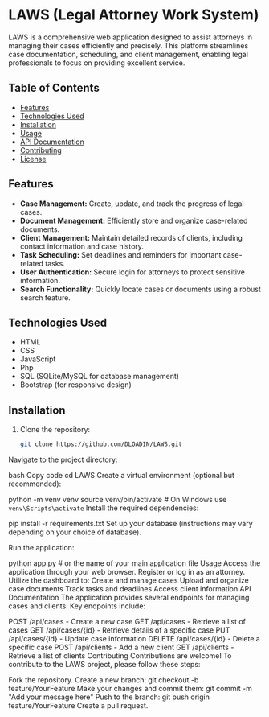 # LAWS (Legal Attorney Work System)

LAWS is a comprehensive web application designed to assist attorneys in managing their cases efficiently and precisely. This platform streamlines case documentation, scheduling, and client management, enabling legal professionals to focus on providing excellent service.

## Table of Contents

- [Features](#features)
- [Technologies Used](#technologies-used)
- [Installation](#installation)
- [Usage](#usage)
- [API Documentation](#api-documentation)
- [Contributing](#contributing)
- [License](#license)

## Features

- **Case Management:** Create, update, and track the progress of legal cases.
- **Document Management:** Efficiently store and organize case-related documents.
- **Client Management:** Maintain detailed records of clients, including contact information and case history.
- **Task Scheduling:** Set deadlines and reminders for important case-related tasks.
- **User Authentication:** Secure login for attorneys to protect sensitive information.
- **Search Functionality:** Quickly locate cases or documents using a robust search feature.

## Technologies Used

- HTML
- CSS
- JavaScript
- Php
- SQL (SQLite/MySQL for database management)
- Bootstrap (for responsive design)

## Installation

1. Clone the repository:
   ```bash
   git clone https://github.com/DLOADIN/LAWS.git
Navigate to the project directory:

bash
Copy code
cd LAWS
Create a virtual environment (optional but recommended):

python -m venv venv
source venv/bin/activate  # On Windows use `venv\Scripts\activate`
Install the required dependencies:

pip install -r requirements.txt
Set up your database (instructions may vary depending on your choice of database).

Run the application:

python app.py  # or the name of your main application file
Usage
Access the application through your web browser.
Register or log in as an attorney.
Utilize the dashboard to:
Create and manage cases
Upload and organize case documents
Track tasks and deadlines
Access client information
API Documentation
The application provides several endpoints for managing cases and clients. Key endpoints include:

POST /api/cases - Create a new case
GET /api/cases - Retrieve a list of cases
GET /api/cases/{id} - Retrieve details of a specific case
PUT /api/cases/{id} - Update case information
DELETE /api/cases/{id} - Delete a specific case
POST /api/clients - Add a new client
GET /api/clients - Retrieve a list of clients
Contributing
Contributions are welcome! To contribute to the LAWS project, please follow these steps:

Fork the repository.
Create a new branch:
git checkout -b feature/YourFeature
Make your changes and commit them:
git commit -m "Add your message here"
Push to the branch:
git push origin feature/YourFeature
Create a pull request.
